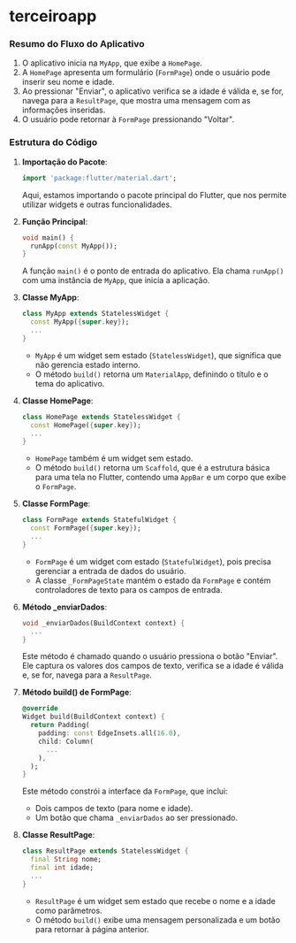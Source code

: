 # terceiroapp


### Resumo do Fluxo do Aplicativo

1. O aplicativo inicia na `MyApp`, que exibe a `HomePage`.
2. A `HomePage` apresenta um formulário (`FormPage`) onde o usuário pode inserir seu nome e idade.
3. Ao pressionar "Enviar", o aplicativo verifica se a idade é válida e, se for, navega para a `ResultPage`, que mostra uma mensagem com as informações inseridas.
4. O usuário pode retornar à `FormPage` pressionando "Voltar".

### Estrutura do Código

1. **Importação do Pacote**:
   ```dart
   import 'package:flutter/material.dart';
   ```
   Aqui, estamos importando o pacote principal do Flutter, que nos permite utilizar widgets e outras funcionalidades.

2. **Função Principal**:
   ```dart
   void main() {
     runApp(const MyApp());
   }
   ```
   A função `main()` é o ponto de entrada do aplicativo. Ela chama `runApp()` com uma instância de `MyApp`, que inicia a aplicação.

3. **Classe MyApp**:
   ```dart
   class MyApp extends StatelessWidget {
     const MyApp({super.key});
     ...
   }
   ```
   - `MyApp` é um widget sem estado (`StatelessWidget`), que significa que não gerencia estado interno.
   - O método `build()` retorna um `MaterialApp`, definindo o título e o tema do aplicativo.

4. **Classe HomePage**:
   ```dart
   class HomePage extends StatelessWidget {
     const HomePage({super.key});
     ...
   }
   ```
   - `HomePage` também é um widget sem estado.
   - O método `build()` retorna um `Scaffold`, que é a estrutura básica para uma tela no Flutter, contendo uma `AppBar` e um corpo que exibe o `FormPage`.

5. **Classe FormPage**:
   ```dart
   class FormPage extends StatefulWidget {
     const FormPage({super.key});
     ...
   }
   ```
   - `FormPage` é um widget com estado (`StatefulWidget`), pois precisa gerenciar a entrada de dados do usuário.
   - A classe `_FormPageState` mantém o estado da `FormPage` e contém controladores de texto para os campos de entrada.

6. **Método _enviarDados**:
   ```dart
   void _enviarDados(BuildContext context) {
     ...
   }
   ```
   Este método é chamado quando o usuário pressiona o botão "Enviar". Ele captura os valores dos campos de texto, verifica se a idade é válida e, se for, navega para a `ResultPage`.

7. **Método build() de FormPage**:
   ```dart
   @override
   Widget build(BuildContext context) {
     return Padding(
       padding: const EdgeInsets.all(16.0),
       child: Column(
         ...
       ),
     );
   }
   ```
   Este método constrói a interface da `FormPage`, que inclui:
   - Dois campos de texto (para nome e idade).
   - Um botão que chama `_enviarDados` ao ser pressionado.

8. **Classe ResultPage**:
   ```dart
   class ResultPage extends StatelessWidget {
     final String nome;
     final int idade;
     ...
   }
   ```
   - `ResultPage` é um widget sem estado que recebe o nome e a idade como parâmetros.
   - O método `build()` exibe uma mensagem personalizada e um botão para retornar à página anterior.



